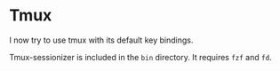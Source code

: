 # Tmux

I now try to use tmux with its default key bindings.

Tmux-sessionizer is included in the `bin` directory. It requires `fzf` and `fd`.
